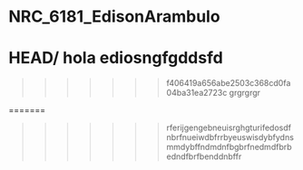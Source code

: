 # NRC_6181_EdisonArambulo
HEAD/
hola ediosngfgddsfd
=======
>>>>>>> f406419a656abe2503c368cd0fa04ba31ea2723c
grgrgrgr

=======
>>>>>>>rferijgengebneuisrghgturifedosdfnbrfnueiwdbfrrbyeuswisdybfydnsmmdybffndmdnfbgbrfnedmdfbrbedndfbrfbenddnbffr